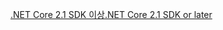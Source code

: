 [<span data-ttu-id="4230c-101">.NET Core 2.1 SDK 이상</span><span class="sxs-lookup"><span data-stu-id="4230c-101">.NET Core 2.1 SDK or later</span></span>](https://dotnet.microsoft.com/download/dotnet-core)
